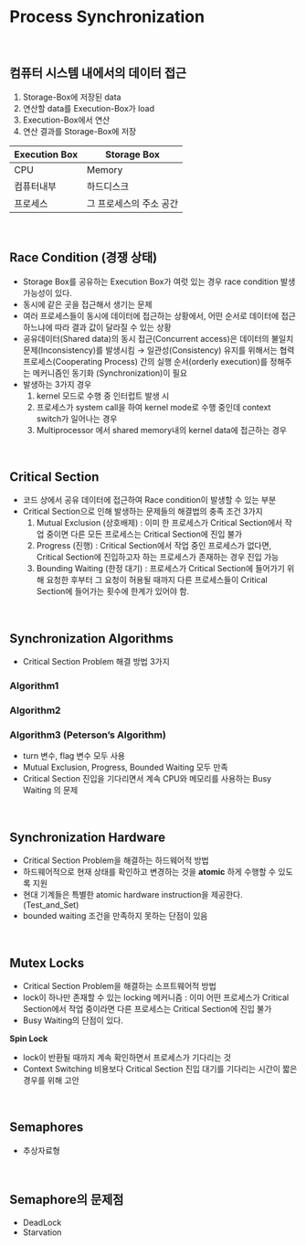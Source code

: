 # Process Synchronization
<br>

## 컴퓨터 시스템 내에서의 데이터 접근

1. Storage-Box에 저장된 data
2. 연산할 data를 Execution-Box가 load
3. Execution-Box에서 연산
4. 연산 결과를 Storage-Box에 저장

| Execution Box | Storage Box |
| --- | --- |
| CPU | Memory |
| 컴퓨터내부 | 하드디스크 |
| 프로세스 | 그 프로세스의 주소 공간 |

<br>

## Race Condition (경쟁 상태)

- Storage Box를 공유하는 Execution Box가 여럿 있는 경우 race condition 발생 가능성이 있다.
- 동시에 같은 곳을 접근해서 생기는 문제
- 여러 프로세스들이 동시에 데이터에 접근하는 상황에서, 어떤 순서로 데이터에 접근하느냐에 따라 결과 값이 달라질 수 있는 상황
- 공유데이터(Shared data)의 동시 접근(Concurrent access)은 데이터의 불일치 문제(Inconsistency)를 발생시킴 → 일관성(Consistency) 유지를 위해서는 협력 프로세스(Cooperating Process) 간의 실행 순서(orderly execution)를 정해주는 메커니즘인 동기화 (Synchronization)이 필요
- 발생하는 3가지 경우
    1. kernel 모드로 수행 중 인터럽트 발생 시
    2. 프로세스가 system call을 하여 kernel mode로 수행 중인데 context switch가 일어나는 경우
    3. Multiprocessor 에서 shared memory내의 kernel data에 접근하는 경우

<br>

## Critical Section

- 코드 상에서 공유 데이터에 접근하여 Race condition이 발생할 수 있는 부분
- Critical Section으로 인해 발생하는 문제들의 해결법의 충족 조건 3가지
    1. Mutual Exclusion (상호배제) : 이미 한 프로세스가 Critical Section에서 작업 중이면 다른 모든 프로세스는 Critical Section에 진입 불가
    2. Progress (진행) : Critical Section에서 작업 중인 프로세스가 없다면, Critical Section에 진입하고자 하는 프로세스가 존재하는 경우 진입 가능
    3. Bounding Waiting (한정 대기) : 프로세스가 Critical Section에 들어가기 위해 요청한 후부터 그 요청이 허용될 때까지 다른 프로세스들이 Critical Section에 들어가는 횟수에 한계가 있어야 함.
    
<br>

## Synchronization Algorithms

- Critical Section Problem 해결 방법 3가지

### Algorithm1

### Algorithm2

### Algorithm3 (Peterson’s Algorithm)

- turn 변수, flag 변수 모두 사용
- Mutual Exclusion, Progress, Bounded Waiting 모두 만족
- Critical Section 진입을 기다리면서 계속 CPU와 메모리를 사용하는 Busy Waiting 의 문제
<br>

## Synchronization Hardware

- Critical Section Problem을 해결하는 하드웨어적 방법
- 하드웨어적으로 현재 상태를 확인하고 변경하는 것을 **atomic** 하게 수행할 수 있도록 지원
- 현대 기계들은 특별한 atomic hardware instruction을 제공한다. (Test_and_Set)
- bounded waiting 조건을 만족하지 못하는 단점이 있음

<br>

## Mutex Locks

- Critical Section Problem을 해결하는 소프트웨어적 방법
- lock이 하나만 존재할 수 있는 locking 메커니즘 : 이미 어떤 프로세스가 Critical Section에서 작업 중이라면 다른 프로세스는 Critical Section에 진입 불가
- Busy Waiting의 단점이 있다.

**Spin Lock**

- lock이 반환될 때까지 계속 확인하면서 프로세스가 기다리는 것
- Context Switching 비용보다 Critical Section 진입 대기를 기다리는 시간이 짧은 경우를 위해 고안

<br>

## Semaphores

- 추상자료형

<br>

## Semaphore의 문제점

- DeadLock
- Starvation